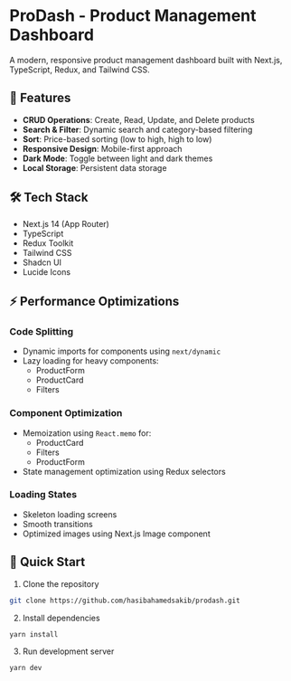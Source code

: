 # ProDash - Product Management Dashboard

A modern, responsive product management dashboard built with Next.js, TypeScript, Redux, and Tailwind CSS.

## 🚀 Features

- **CRUD Operations**: Create, Read, Update, and Delete products
- **Search & Filter**: Dynamic search and category-based filtering
- **Sort**: Price-based sorting (low to high, high to low)
- **Responsive Design**: Mobile-first approach
- **Dark Mode**: Toggle between light and dark themes
- **Local Storage**: Persistent data storage

## 🛠️ Tech Stack

- Next.js 14 (App Router)
- TypeScript
- Redux Toolkit
- Tailwind CSS
- Shadcn UI
- Lucide Icons

## ⚡ Performance Optimizations

### Code Splitting

- Dynamic imports for components using `next/dynamic`
- Lazy loading for heavy components:
  - ProductForm
  - ProductCard
  - Filters

### Component Optimization

- Memoization using `React.memo` for:
  - ProductCard
  - Filters
  - ProductForm
- State management optimization using Redux selectors

### Loading States

- Skeleton loading screens
- Smooth transitions
- Optimized images using Next.js Image component

## 🚀 Quick Start

1. Clone the repository

```bash
git clone https://github.com/hasibahamedsakib/prodash.git
```

2. Install dependencies

```bash
yarn install
```

3. Run development server

```bash
yarn dev
```
